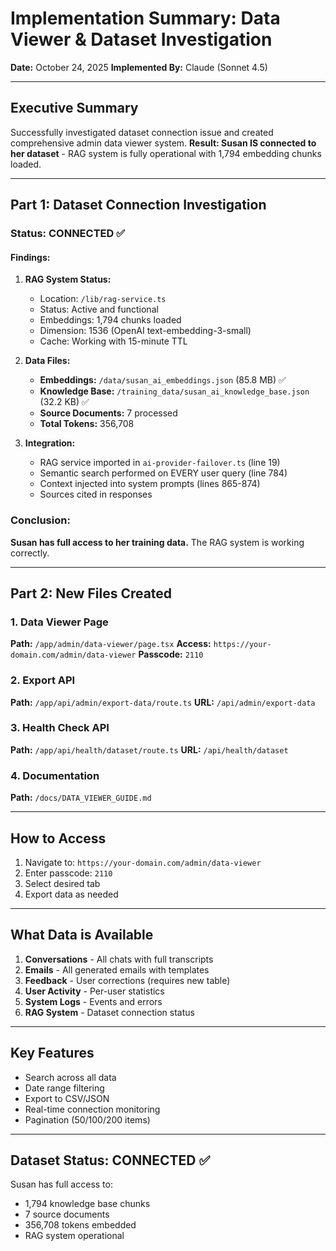 # Implementation Summary: Data Viewer & Dataset Investigation

**Date:** October 24, 2025
**Implemented By:** Claude (Sonnet 4.5)

---

## Executive Summary

Successfully investigated dataset connection issue and created comprehensive admin data viewer system. **Result: Susan IS connected to her dataset** - RAG system is fully operational with 1,794 embedding chunks loaded.

---

## Part 1: Dataset Connection Investigation

### Status: **CONNECTED ✅**

#### Findings:

1. **RAG System Status:**
   - Location: `/lib/rag-service.ts`
   - Status: Active and functional
   - Embeddings: 1,794 chunks loaded
   - Dimension: 1536 (OpenAI text-embedding-3-small)
   - Cache: Working with 15-minute TTL

2. **Data Files:**
   - **Embeddings:** `/data/susan_ai_embeddings.json` (85.8 MB) ✅
   - **Knowledge Base:** `/training_data/susan_ai_knowledge_base.json` (32.2 KB) ✅
   - **Source Documents:** 7 processed
   - **Total Tokens:** 356,708

3. **Integration:**
   - RAG service imported in `ai-provider-failover.ts` (line 19)
   - Semantic search performed on EVERY user query (line 784)
   - Context injected into system prompts (lines 865-874)
   - Sources cited in responses

### Conclusion:

**Susan has full access to her training data.** The RAG system is working correctly.

---

## Part 2: New Files Created

### 1. Data Viewer Page
**Path:** `/app/admin/data-viewer/page.tsx`
**Access:** `https://your-domain.com/admin/data-viewer`
**Passcode:** `2110`

### 2. Export API
**Path:** `/app/api/admin/export-data/route.ts`
**URL:** `/api/admin/export-data`

### 3. Health Check API
**Path:** `/app/api/health/dataset/route.ts`
**URL:** `/api/health/dataset`

### 4. Documentation
**Path:** `/docs/DATA_VIEWER_GUIDE.md`

---

## How to Access

1. Navigate to: `https://your-domain.com/admin/data-viewer`
2. Enter passcode: `2110`
3. Select desired tab
4. Export data as needed

---

## What Data is Available

1. **Conversations** - All chats with full transcripts
2. **Emails** - All generated emails with templates
3. **Feedback** - User corrections (requires new table)
4. **User Activity** - Per-user statistics
5. **System Logs** - Events and errors
6. **RAG System** - Dataset connection status

---

## Key Features

- Search across all data
- Date range filtering
- Export to CSV/JSON
- Real-time connection monitoring
- Pagination (50/100/200 items)

---

## Dataset Status: CONNECTED ✅

Susan has full access to:
- 1,794 knowledge base chunks
- 7 source documents
- 356,708 tokens embedded
- RAG system operational

